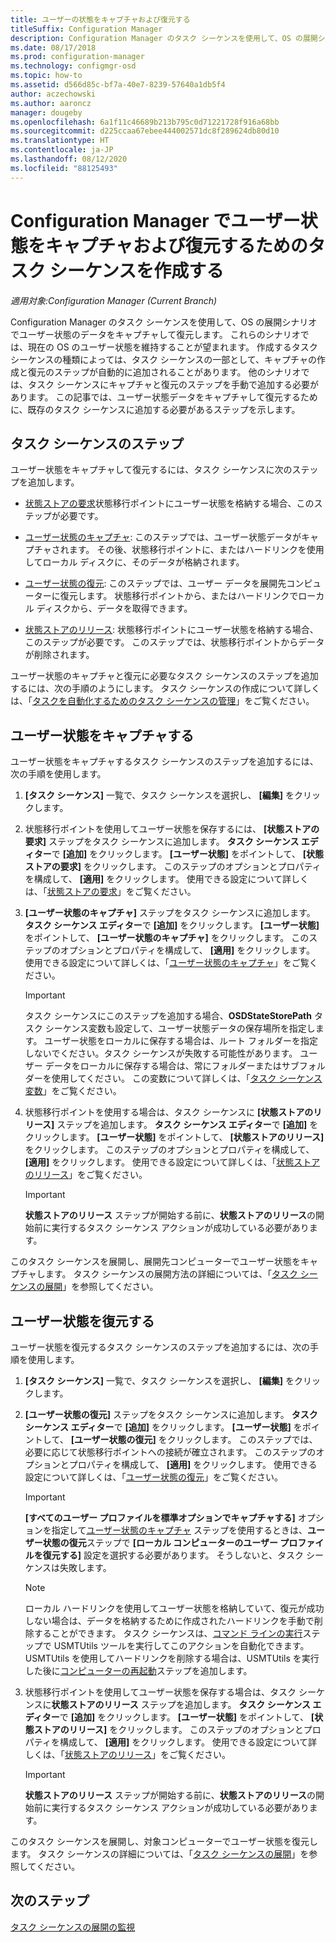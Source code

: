 ```yaml
---
title: ユーザーの状態をキャプチャおよび復元する
titleSuffix: Configuration Manager
description: Configuration Manager のタスク シーケンスを使用して、OS の展開シナリオでユーザー状態のデータをキャプチャして復元します。
ms.date: 08/17/2018
ms.prod: configuration-manager
ms.technology: configmgr-osd
ms.topic: how-to
ms.assetid: d566d85c-bf7a-40e7-8239-57640a1db5f4
author: aczechowski
ms.author: aaroncz
manager: dougeby
ms.openlocfilehash: 6a1f11c46689b213b795c0d71221728f916a68bb
ms.sourcegitcommit: d225ccaa67ebee444002571dc8f289624db80d10
ms.translationtype: HT
ms.contentlocale: ja-JP
ms.lasthandoff: 08/12/2020
ms.locfileid: "88125493"
---
```

# <a name="create-a-task-sequence-to-capture-and-restore-user-state-in-configuration-manager"></a>Configuration Manager でユーザー状態をキャプチャおよび復元するためのタスク シーケンスを作成する

 *適用対象:Configuration Manager (Current Branch)*

 Configuration Manager のタスク シーケンスを使用して、OS の展開シナリオでユーザー状態のデータをキャプチャして復元します。 これらのシナリオでは、現在の OS のユーザー状態を維持することが望まれます。 作成するタスク シーケンスの種類によっては、タスク シーケンスの一部として、キャプチャの作成と復元のステップが自動的に追加されることがあります。 他のシナリオでは、タスク シーケンスにキャプチャと復元のステップを手動で追加する必要があります。 この記事では、ユーザー状態データをキャプチャして復元するために、既存のタスク シーケンスに追加する必要があるステップを示します。  



## <a name="task-sequence-steps"></a>タスク シーケンスのステップ  

ユーザー状態をキャプチャして復元するには、タスク シーケンスに次のステップを追加します。  

- [状態ストアの要求](../understand/task-sequence-steps.md#BKMK_RequestStateStore)状態移行ポイントにユーザー状態を格納する場合、このステップが必要です。  

- [ユーザー状態のキャプチャ](../understand/task-sequence-steps.md#BKMK_CaptureUserState): このステップでは、ユーザー状態データがキャプチャされます。 その後、状態移行ポイントに、またはハードリンクを使用してローカル ディスクに、そのデータが格納されます。  

- [ユーザー状態の復元](../understand/task-sequence-steps.md#BKMK_RestoreUserState): このステップでは、ユーザー データを展開先コンピューターに復元します。 状態移行ポイントから、またはハードリンクでローカル ディスクから、データを取得できます。  

- [状態ストアのリリース](../understand/task-sequence-steps.md#BKMK_ReleaseStateStore): 状態移行ポイントにユーザー状態を格納する場合、このステップが必要です。 このステップでは、状態移行ポイントからデータが削除されます。  


 ユーザー状態のキャプチャと復元に必要なタスク シーケンスのステップを追加するには、次の手順のようにします。 タスク シーケンスの作成について詳しくは、「[タスクを自動化するためのタスク シーケンスの管理](manage-task-sequences-to-automate-tasks.md)」をご覧ください。  



## <a name="capture-the-user-state"></a>ユーザー状態をキャプチャする  

 ユーザー状態をキャプチャするタスク シーケンスのステップを追加するには、次の手順を使用します。

1.  **[タスク シーケンス]** 一覧で、タスク シーケンスを選択し、 **[編集]** をクリックします。  

2.  状態移行ポイントを使用してユーザー状態を保存するには、 **[状態ストアの要求]** ステップをタスク シーケンスに追加します。 **タスク シーケンス エディター**で **[追加]** をクリックします。 **[ユーザー状態]** をポイントして、 **[状態ストアの要求]** をクリックします。 このステップのオプションとプロパティを構成して、 **[適用]** をクリックします。 使用できる設定について詳しくは、「[状態ストアの要求](../understand/task-sequence-steps.md#BKMK_RequestStateStore)」をご覧ください。  

3.  **[ユーザー状態のキャプチャ]** ステップをタスク シーケンスに追加します。 **タスク シーケンス エディター**で **[追加]** をクリックします。 **[ユーザー状態]** をポイントして、 **[ユーザー状態のキャプチャ]** をクリックします。 このステップのオプションとプロパティを構成して、 **[適用]** をクリックします。 使用できる設定について詳しくは、「[ユーザー状態のキャプチャ](../understand/task-sequence-steps.md#BKMK_CaptureUserState)」をご覧ください。  

    > [!IMPORTANT]  
    >  タスク シーケンスにこのステップを追加する場合、**OSDStateStorePath** タスク シーケンス変数も設定して、ユーザー状態データの保存場所を指定します。 ユーザー状態をローカルに保存する場合は、ルート フォルダーを指定しないでください。タスク シーケンスが失敗する可能性があります。 ユーザー データをローカルに保存する場合は、常にフォルダーまたはサブフォルダーを使用してください。 この変数について詳しくは、「[タスク シーケンス変数](../understand/task-sequence-variables.md#OSDStateStorePath)」をご覧ください。  

4.  状態移行ポイントを使用する場合は、タスク シーケンスに **[状態ストアのリリース]** ステップを追加します。 **タスク シーケンス エディター**で **[追加]** をクリックします。 **[ユーザー状態]** をポイントして、 **[状態ストアのリリース]** をクリックします。 このステップのオプションとプロパティを構成して、 **[適用]** をクリックします。 使用できる設定について詳しくは、「[状態ストアのリリース](../understand/task-sequence-steps.md#BKMK_ReleaseStateStore)」をご覧ください。  

    > [!IMPORTANT]  
    >  **状態ストアのリリース** ステップが開始する前に、**状態ストアのリリース**の開始前に実行するタスク シーケンス アクションが成功している必要があります。  


 このタスク シーケンスを展開し、展開先コンピューターでユーザー状態をキャプチャします。 タスク シーケンスの展開方法の詳細については、「[タスク シーケンスの展開](deploy-a-task-sequence.md)」を参照してください。  



## <a name="restore-the-user-state"></a>ユーザー状態を復元する  

 ユーザー状態を復元するタスク シーケンスのステップを追加するには、次の手順を使用します。

1. **[タスク シーケンス]** 一覧で、タスク シーケンスを選択し、 **[編集]** をクリックします。  

2. **[ユーザー状態の復元]** ステップをタスク シーケンスに追加します。 **タスク シーケンス エディター**で **[追加]** をクリックします。 **[ユーザー状態]** をポイントして、 **[ユーザー状態の復元]** をクリックします。 このステップでは、必要に応じて状態移行ポイントへの接続が確立されます。 このステップのオプションとプロパティを構成して、 **[適用]** をクリックします。 使用できる設定について詳しくは、「[ユーザー状態の復元](../understand/task-sequence-steps.md#BKMK_RestoreUserState)」をご覧ください。  

   > [!Important]  
   >  **[すべてのユーザー プロファイルを標準オプションでキャプチャする]** オプションを指定して[ユーザー状態のキャプチャ](../understand/task-sequence-steps.md#BKMK_CaptureUserState) ステップを使用するときは、**ユーザー状態の復元**ステップで **[ローカル コンピューターのユーザー プロファイルを復元する]** 設定を選択する必要があります。 そうしないと、タスク シーケンスは失敗します。  

   > [!Note]  
   > ローカル ハードリンクを使用してユーザー状態を格納していて、復元が成功しない場合は、データを格納するために作成されたハードリンクを手動で削除することができます。 タスク シーケンスは、[コマンド ラインの実行](../understand/task-sequence-steps.md#BKMK_RunCommandLine)ステップで USMTUtils ツールを実行してこのアクションを自動化できます。 USMTUtils を使用してハードリンクを削除する場合は、USMTUtils を実行した後に[コンピューターの再起動](../understand/task-sequence-steps.md#BKMK_RestartComputer)ステップを追加します。  

3. 状態移行ポイントを使用してユーザー状態を保存する場合は、タスク シーケンスに**状態ストアのリリース** ステップを追加します。 **タスク シーケンス エディター**で **[追加]** をクリックします。 **[ユーザー状態]** をポイントして、 **[状態ストアのリリース]** をクリックします。 このステップのオプションとプロパティを構成して、 **[適用]** をクリックします。 使用できる設定について詳しくは、「[状態ストアのリリース](../understand/task-sequence-steps.md#BKMK_ReleaseStateStore)」をご覧ください。  

   > [!IMPORTANT]  
   >  **状態ストアのリリース** ステップが開始する前に、**状態ストアのリリース**の開始前に実行するタスク シーケンス アクションが成功している必要があります。  


 このタスク シーケンスを展開し、対象コンピューターでユーザー状態を復元します。 タスク シーケンスの詳細については、「[タスク シーケンスの展開](deploy-a-task-sequence.md)」を参照してください。  



## <a name="next-steps"></a>次のステップ

[タスク シーケンスの展開の監視](monitor-operating-system-deployments.md#BKMK_TSDeployStatus)
